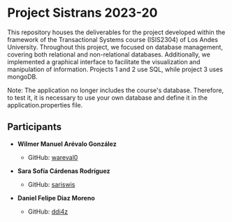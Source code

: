 # Project Sistrans 2023-20

This repository houses the deliverables for the project developed within the framework of the Transactional Systems course (ISIS2304) of Los Andes University. Throughout this project, we focused on database management, covering both relational and non-relational databases. Additionally, we implemented a graphical interface to facilitate the visualization and manipulation of information.
Projects 1 and 2 use SQL, while project 3 uses mongoDB.

Note: The application no longer includes the course's database. Therefore, to test it, it is necessary to use your own database and define it in the application.properties file.

## Participants
- **Wilmer Manuel Arévalo González**
  - GitHub: [wareval0](https://github.com/wareval0)

- **Sara Sofía Cárdenas Rodríguez**
  - GitHub: [sariswis](https://github.com/sariswis)

- **Daniel Felipe Diaz Moreno**
  - GitHub: [ddi4z](https://github.com/ddi4z)
